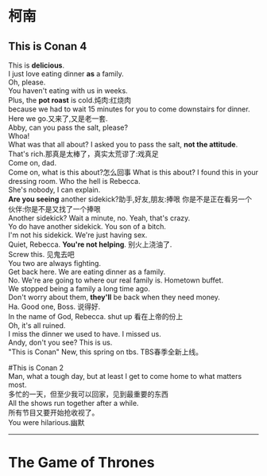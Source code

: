 # 柯南
## This is Conan 4
This is **delicious**.  
I just love eating dinner **as** a family.  
Oh, please.  
You haven't eating with us in weeks.  
Plus, the **pot roast** is cold.炖肉:红烧肉  
because we had to wait 15 minutes for you to come downstairs for dinner.  
Here we go.又来了,又是老一套.  
Abby, can you pass the salt, please?  
Whoa!  
What was that all about? I asked you to pass the salt, **not the attitude**.  
That's rich.那真是太棒了，真实太荒谬了:戏真足   
Come on, dad.  
Come on, what is this about?怎么回事
What is this about? I found this in your dressing room. Who the hell is Rebecca.  
She's nobody, I can explain.  
**Are you seeing** another sidekick?助手,好友,朋友:捧哏 你是不是正在看另一个伙伴:你是不是又找了一个捧哏  
Another sidekick? Wait a minute, no. 
Yeah, that's crazy.  
Yo do have another sidekick. You son of a bitch.  
I'm not his sidekick. We're just having sex.  
Quiet, Rebecca. **You're not helping**.  别火上浇油了.  
Screw this. 见鬼去吧  
You two are always fighting.  
Get back here. We are eating dinner as a family.  
No. We're are going to where our real family is. Hometown buffet.  
We stopped being a family a long time ago.  
Don't worry about them, **they'll** be back when they need money.  
Ha. Good one, Boss. 说得好.  
In the name of God, Rebecca. shut up 看在上帝的份上  
Oh, it's all ruined.  
I miss the dinner we used to have. I missed us.  
Andy, don't you see? This is us.  
"This is Conan" New, this spring on tbs.  TBS春季全新上线。  

#This is Conan 2  
Man, what a tough day, but at least I get to come home to what matters most.  
多忙的一天，但至少我可以回家，见到最重要的东西   
All the shows run together after a while.  
所有节目又要开始抢收视了。  
You were hilarious.幽默  
___

# The Game of Thrones

